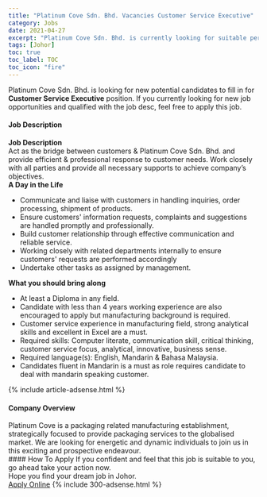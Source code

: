 ```yaml
---
title: "Platinum Cove Sdn. Bhd. Vacancies Customer Service Executive" 
category: Jobs 
date: 2021-04-27 
excerpt: "Platinum Cove Sdn. Bhd. is currently looking for suitable person to fill in the Customer Service Executive which based in Johor" 
tags: [Johor] 
toc: true 
toc_label: TOC 
toc_icon: "fire" 
--- 
```


<p>Platinum Cove Sdn. Bhd. is looking for new potential candidates to fill in for <b>Customer Service Executive</b> position. If you currently looking for new job opportunities and qualified with the job desc, feel free to apply this job.
</p><div><div><h4>Job Description</h4></div><div><div><span><div><div><strong>Job Description</strong></div><div>Act as the bridge between customers &amp; Platinum Cove Sdn. Bhd. and provide efficient &amp; professional response to customer needs. Work closely with all parties and provide all necessary supports to achieve company&#8217;s objectives.</div><div><strong>A Day in the Life</strong></div><ul><li>Communicate and liaise with customers in handling inquiries, order processing, shipment of products.</li><li>Ensure customers' information requests, complaints and suggestions are handled promptly and professionally.</li><li>Build customer relationship through effective communication and reliable service.</li><li>Working closely with related departments internally to ensure customers' requests are performed accordingly</li><li>Undertake other tasks as assigned by management.</li></ul><div><strong>What you should bring along</strong></div><ul><li>At least a Diploma in any field.</li><li>Candidate with less than 4 years working experience are also encouraged to apply but manufacturing background is required.</li><li>Customer service experience in manufacturing field, strong analytical skills and excellent in Excel are a must.</li><li>Required skills: Computer literate, communication skill, critical thinking, customer service focus, analytical, innovative, business sense.</li><li>Required language(s): English, Mandarin &amp; Bahasa Malaysia.</li><li>Candidates fluent in Mandarin is a must as role requires candidate to deal with mandarin speaking customer.</li></ul></div></span></div></div></div> 
{% include article-adsense.html %} 
<div><div><h4>Company Overview</h4></div><div><div><span><div><div>
	Platinum Cove is a packaging related manufacturing establishment, strategically focused to provide packaging services to the globalised market. We are looking for energetic and dynamic individuals to join us in this exciting and prospective endeavour.</div></div></span></div></div></div> 
#### How To Apply 
If you confident and feel that this job is suitable to you, go ahead take your action now. <br/> 
Hope you find your dream job in Johor. <br/> 
<a href="https://www.jobstreet.com.my/en/job/customer-service-executive-4544167?jobId=jobstreet-my-job-4544167&" class="btn btn--info" target="_blank" rel="nofollow noopenner">Apply Online</a> 
{% include 300-adsense.html %} 
